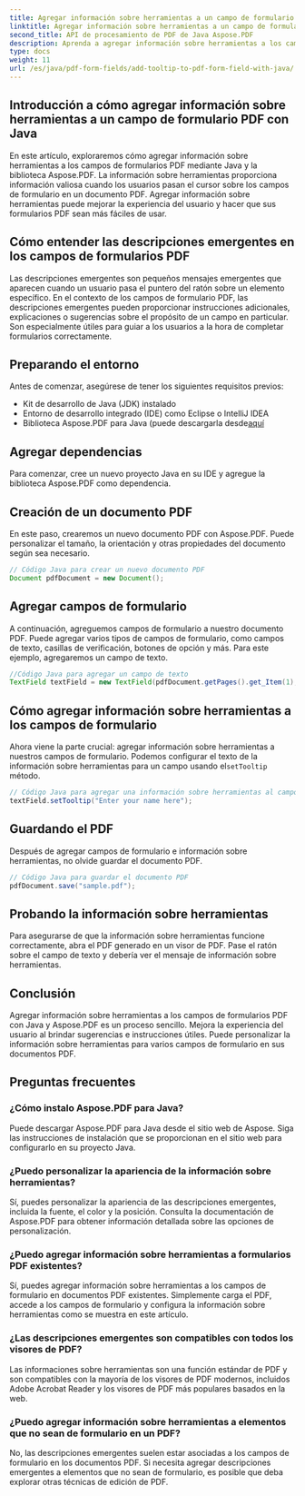 ```yaml
---
title: Agregar información sobre herramientas a un campo de formulario PDF con Java
linktitle: Agregar información sobre herramientas a un campo de formulario PDF con Java
second_title: API de procesamiento de PDF de Java Aspose.PDF
description: Aprenda a agregar información sobre herramientas a los campos de formularios PDF con Java. Guía paso a paso con la API Aspose.PDF para Java.
type: docs
weight: 11
url: /es/java/pdf-form-fields/add-tooltip-to-pdf-form-field-with-java/
---
```


## Introducción a cómo agregar información sobre herramientas a un campo de formulario PDF con Java

En este artículo, exploraremos cómo agregar información sobre herramientas a los campos de formularios PDF mediante Java y la biblioteca Aspose.PDF. La información sobre herramientas proporciona información valiosa cuando los usuarios pasan el cursor sobre los campos de formulario en un documento PDF. Agregar información sobre herramientas puede mejorar la experiencia del usuario y hacer que sus formularios PDF sean más fáciles de usar.

## Cómo entender las descripciones emergentes en los campos de formularios PDF

Las descripciones emergentes son pequeños mensajes emergentes que aparecen cuando un usuario pasa el puntero del ratón sobre un elemento específico. En el contexto de los campos de formulario PDF, las descripciones emergentes pueden proporcionar instrucciones adicionales, explicaciones o sugerencias sobre el propósito de un campo en particular. Son especialmente útiles para guiar a los usuarios a la hora de completar formularios correctamente.

## Preparando el entorno

Antes de comenzar, asegúrese de tener los siguientes requisitos previos:

- Kit de desarrollo de Java (JDK) instalado
- Entorno de desarrollo integrado (IDE) como Eclipse o IntelliJ IDEA
-  Biblioteca Aspose.PDF para Java (puede descargarla desde[aquí](https://releases.aspose.com/pdf/java/)

## Agregar dependencias

Para comenzar, cree un nuevo proyecto Java en su IDE y agregue la biblioteca Aspose.PDF como dependencia.

## Creación de un documento PDF

En este paso, crearemos un nuevo documento PDF con Aspose.PDF. Puede personalizar el tamaño, la orientación y otras propiedades del documento según sea necesario.

```java
// Código Java para crear un nuevo documento PDF
Document pdfDocument = new Document();
```

## Agregar campos de formulario

A continuación, agreguemos campos de formulario a nuestro documento PDF. Puede agregar varios tipos de campos de formulario, como campos de texto, casillas de verificación, botones de opción y más. Para este ejemplo, agregaremos un campo de texto.

```java
//Código Java para agregar un campo de texto
TextField textField = new TextField(pdfDocument.getPages().get_Item(1), new Rectangle(100, 100, 200, 30));
```

## Cómo agregar información sobre herramientas a los campos de formulario

 Ahora viene la parte crucial: agregar información sobre herramientas a nuestros campos de formulario. Podemos configurar el texto de la información sobre herramientas para un campo usando el`setTooltip` método.

```java
// Código Java para agregar una información sobre herramientas al campo de texto
textField.setTooltip("Enter your name here");
```

## Guardando el PDF

Después de agregar campos de formulario e información sobre herramientas, no olvide guardar el documento PDF.

```java
// Código Java para guardar el documento PDF
pdfDocument.save("sample.pdf");
```

## Probando la información sobre herramientas

Para asegurarse de que la información sobre herramientas funcione correctamente, abra el PDF generado en un visor de PDF. Pase el ratón sobre el campo de texto y debería ver el mensaje de información sobre herramientas.

## Conclusión

Agregar información sobre herramientas a los campos de formularios PDF con Java y Aspose.PDF es un proceso sencillo. Mejora la experiencia del usuario al brindar sugerencias e instrucciones útiles. Puede personalizar la información sobre herramientas para varios campos de formulario en sus documentos PDF.

## Preguntas frecuentes

### ¿Cómo instalo Aspose.PDF para Java?

Puede descargar Aspose.PDF para Java desde el sitio web de Aspose. Siga las instrucciones de instalación que se proporcionan en el sitio web para configurarlo en su proyecto Java.

### ¿Puedo personalizar la apariencia de la información sobre herramientas?

Sí, puedes personalizar la apariencia de las descripciones emergentes, incluida la fuente, el color y la posición. Consulta la documentación de Aspose.PDF para obtener información detallada sobre las opciones de personalización.

### ¿Puedo agregar información sobre herramientas a formularios PDF existentes?

Sí, puedes agregar información sobre herramientas a los campos de formulario en documentos PDF existentes. Simplemente carga el PDF, accede a los campos de formulario y configura la información sobre herramientas como se muestra en este artículo.

### ¿Las descripciones emergentes son compatibles con todos los visores de PDF?

Las informaciones sobre herramientas son una función estándar de PDF y son compatibles con la mayoría de los visores de PDF modernos, incluidos Adobe Acrobat Reader y los visores de PDF más populares basados en la web.

### ¿Puedo agregar información sobre herramientas a elementos que no sean de formulario en un PDF?

No, las descripciones emergentes suelen estar asociadas a los campos de formulario en los documentos PDF. Si necesita agregar descripciones emergentes a elementos que no sean de formulario, es posible que deba explorar otras técnicas de edición de PDF.